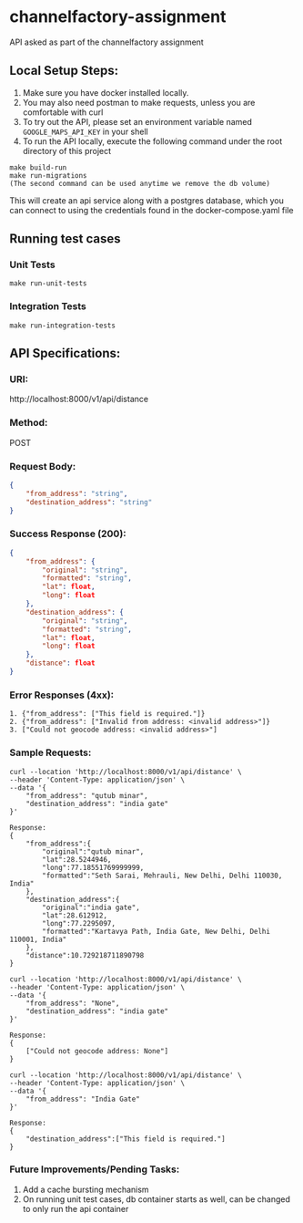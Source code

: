 # channelfactory-assignment
API asked as part of the channelfactory assignment

## Local Setup Steps:
1. Make sure you have docker installed locally.
2. You may also need postman to make requests, unless you are comfortable with curl
3. To try out the API, please set an environment variable named `GOOGLE_MAPS_API_KEY` in your shell
4. To run the API locally, execute the following command under the root directory of this project
```
make build-run
make run-migrations
(The second command can be used anytime we remove the db volume)
```
This will create an api service along with a postgres database, which you can connect to using the credentials found in the docker-compose.yaml file

## Running test cases
### Unit Tests
```
make run-unit-tests
```
### Integration Tests
```
make run-integration-tests
```
## API Specifications:

### URI: 
http://localhost:8000/v1/api/distance

### Method:
POST

### Request Body:
```JSON
{
    "from_address": "string",
    "destination_address": "string"
}
```

### Success Response (200):
```JSON
{
    "from_address": {
        "original": "string",
        "formatted": "string",
        "lat": float,
        "long": float
    },
    "destination_address": {
        "original": "string",
        "formatted": "string",
        "lat": float,
        "long": float
    },
    "distance": float
}
```

### Error Responses (4xx):
```
1. {"from_address": ["This field is required."]}
2. {"from_address": ["Invalid from address: <invalid address>"]}
3. ["Could not geocode address: <invalid address>"]
```

### Sample Requests:
```
curl --location 'http://localhost:8000/v1/api/distance' \
--header 'Content-Type: application/json' \
--data '{
    "from_address": "qutub minar",
    "destination_address": "india gate"
}'

Response:
{
    "from_address":{
        "original":"qutub minar",
        "lat":28.5244946,
        "long":77.18551769999999,
        "formatted":"Seth Sarai, Mehrauli, New Delhi, Delhi 110030, India"
    },
    "destination_address":{
        "original":"india gate",
        "lat":28.612912,
        "long":77.2295097,
        "formatted":"Kartavya Path, India Gate, New Delhi, Delhi 110001, India"
    },
    "distance":10.729218711890798
}
```

```
curl --location 'http://localhost:8000/v1/api/distance' \
--header 'Content-Type: application/json' \
--data '{
    "from_address": "None",
    "destination_address": "india gate"
}'

Response:
{
    ["Could not geocode address: None"]
}
```

```
curl --location 'http://localhost:8000/v1/api/distance' \
--header 'Content-Type: application/json' \
--data '{
    "from_address": "India Gate"
}'

Response:
{
    "destination_address":["This field is required."]
}
```
### Future Improvements/Pending Tasks:
1. Add a cache bursting mechanism
2. On running unit test cases, db container starts as well, can be changed to only run the api container
